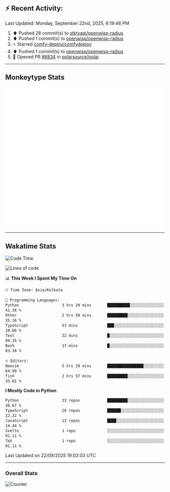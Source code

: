 ## :zap: Recent Activity:
<!--RECENT_ACTIVITY:last_update-->
Last Updated: Monday, September 22nd, 2025, 6:19:46 PM
<!--RECENT_ACTIVITY:last_update_end-->
<!--RECENT_ACTIVITY:start-->
1. ⬆️ Pushed 28 commit(s) to [stktyagi/openwisp-radius](https://github.com/stktyagi/openwisp-radius)<br>
2. ⬆️ Pushed 1 commit(s) to [openwisp/openwisp-radius](https://github.com/openwisp/openwisp-radius)<br>
3. ⭐ Starred [comfy-deploy/comfydeploy](https://github.com/comfy-deploy/comfydeploy)<br>
4. ⬆️ Pushed 1 commit(s) to [openwisp/openwisp-radius](https://github.com/openwisp/openwisp-radius)<br>
5. 💪 Opened PR [#6834](https://github.com/polarsource/polar/pull/6834) in [polarsource/polar](https://github.com/polarsource/polar)<br>
<!--RECENT_ACTIVITY:end-->

---

## Monkeytype Stats
<a href="https://monkeytype.com/profile/dhanus">
  <img src="https://raw.githubusercontent.com/Dhanus3133/Dhanus3133/monkeytype/monkeytype-lb.svg" alt="Monkeytype Profile" />
</a>

---

## Wakatime Stats
<!--START_SECTION:waka-->
![Code Time](http://img.shields.io/badge/Code%20Time-3%2C103%20hrs%206%20mins-blue)

![Lines of code](https://img.shields.io/badge/From%20Hello%20World%20I%27ve%20Written-4.9%20million%20lines%20of%20code-blue)

📊 **This Week I Spent My Time On** 

```text
🕑︎ Time Zone: Asia/Kolkata

💬 Programming Languages: 
Python                   3 hrs 29 mins       ██████████░░░░░░░░░░░░░░░   41.38 % 
Other                    2 hrs 58 mins       █████████░░░░░░░░░░░░░░░░   35.16 % 
TypeScript               53 mins             ███░░░░░░░░░░░░░░░░░░░░░░   10.66 % 
Text                     22 mins             █░░░░░░░░░░░░░░░░░░░░░░░░   04.35 % 
Bash                     17 mins             █░░░░░░░░░░░░░░░░░░░░░░░░   03.38 % 

🔥 Editors: 
Neovim                   5 hrs 29 mins       ████████████████░░░░░░░░░   64.99 % 
fish                     2 hrs 57 mins       █████████░░░░░░░░░░░░░░░░   35.01 % 
```

**I Mostly Code in Python** 

```text
Python                   33 repos            █████████░░░░░░░░░░░░░░░░   36.67 % 
TypeScript               20 repos            ██████░░░░░░░░░░░░░░░░░░░   22.22 % 
JavaScript               13 repos            ████░░░░░░░░░░░░░░░░░░░░░   14.44 % 
Svelte                   1 repo              ░░░░░░░░░░░░░░░░░░░░░░░░░   01.11 % 
TeX                      1 repo              ░░░░░░░░░░░░░░░░░░░░░░░░░   01.11 % 
```




 Last Updated on 22/09/2025 19:02:03 UTC
<!--END_SECTION:waka-->
---

### Overall Stats

<img src="https://moe-counter.glitch.me/get/@Dhanus3133?theme=asoul" alt="Counter" />
